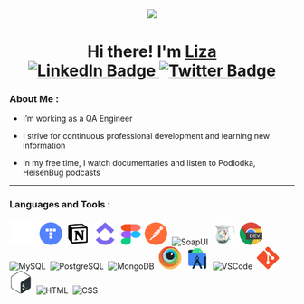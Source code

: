 <div id="header" align="center">
  <img src="https://media0.giphy.com/media/RkX2zcpO79EAf82ESl/giphy.gif?cid=ecf05e47kw2mcq8s99bzxleeqvpl2tac6o8og33z3pv9jwg1&ep=v1_stickers_search&rid=giphy.gif&ct=s" width="150"/>
  <h1> Hi there! I'm <a href="https://github.com/eelizabeeth" target="_blank">Liza</a>
<div id="badges">
  <a href="mailto:egorovaelizavetwork@gmail.com">
    <img src="https://img.shields.io/badge/Gmail-red?style=for-the-badge&logo=Gmail&logoColor=white" alt="LinkedIn Badge"/>
  </a>
  <a href="https://t.me/eelizaveet">
    <img src="https://img.shields.io/badge/Telegram-blue?style=for-the-badge&logo=telegram&logoColor=white" alt="Twitter Badge"/>
  </a>
  </h1>
</div>
</div>

### About Me :

- I’m working as a QA Engineer

- I strive for continuous professional development and learning new information

- In my free time, I watch documentaries and listen to Podlodka, HeisenBug podcasts

---

### Languages and Tools :

<div>
  <img src="icon/qase.svg" title="Qase.io" alt="Qase.io" width="45" height="45"/>&nbsp;
  <img src="icon/Yandex.Tracker.png" title="Yandex.tracker" alt="Yandex.tracker" width="40" height="40"/>&nbsp;
  <img src="icon/notion.png" title="Notion" alt="Notion" width="40" height="40"/>&nbsp;
  <img src="icon/clickup.svg" title="Clickup" alt="Clickup" width="40" height="40"/>&nbsp;
  <img src="icon/Figma.svg" title="Figma" alt="Figma" width="35" height="37"/>&nbsp;
  <img src="icon/postman.svg" title="Postman" alt="Postman" width="40" height="40"/>&nbsp;
  <img src="https://static0.smartbear.co/smartbearbrand/media/images/home/soapui-icon.svg" title="SoapUI" alt="SoapUI" width="40" height="40"/>&nbsp;
  <img src="icon/charles.png" title="Charles Proxy" alt="Charles Proxy" width="40" height="40"/>&nbsp;
  <img src="icon/devtools.png" title="Devtools" alt="Devtools" width="40" height="40"/>&nbsp;
  <img src="https://cdn.jsdelivr.net/gh/devicons/devicon/icons/mysql/mysql-original.svg" title="MySQL" alt="MySQL" width="40" height="40"/>&nbsp;
  <img src="https://cdn.jsdelivr.net/gh/devicons/devicon/icons/postgresql/postgresql-original.svg" title="PostgreSQL" alt="PostgreSQL" width="40" height="40"/>&nbsp;
  <img src="https://cdn.jsdelivr.net/gh/devicons/devicon/icons/mongodb/mongodb-original.svg" title="MongoDB" alt="MongoDB" width="40" height="40"/>&nbsp;    
  <img src="icon/browserstack.png" title="Browserstack" alt="Browserstack" width="40" height="40"/>&nbsp;
  <img src="icon/androidstudio.svg" title="Android studio" alt="Android studio" width="40" height="40"/>&nbsp;
 <img src="https://cdn.jsdelivr.net/gh/devicons/devicon/icons/vscode/vscode-original.svg" title="VSCode" alt="VSCode" width="40" height="40"/>&nbsp;
 <img src="icon/git.svg" title="Git" alt="Git" width="40" height="40"/>&nbsp;
 <img src="icon/Bash.png" title="Bash" alt="Bash" width="40" height="40"/>&nbsp;
 <img src="https://cdn.jsdelivr.net/gh/devicons/devicon/icons/html5/html5-original.svg" title="HTML5" alt="HTML" width="40" height="40"/>&nbsp;
 <img src="https://cdn.jsdelivr.net/gh/devicons/devicon/icons/css3/css3-original.svg"  title="CSS3" alt="CSS" width="40" height="40"/>&nbsp;


